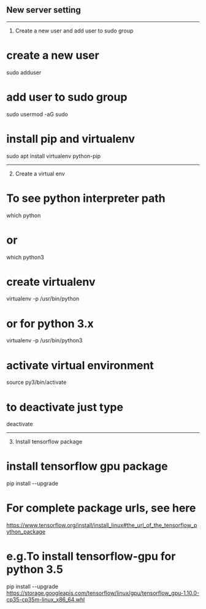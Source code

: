 ## New server setting
---------------------------------------------
1) Create a new user and add user to sudo group

# create a new user
sudo adduser <username>

# add user to sudo group
sudo usermod -aG sudo <username>

# install pip and virtualenv
sudo apt install virtualenv python-pip

---------------------------------------------
2) Create a virtual env

# To see python interpreter path
which python

# or
which python3

# create virtualenv
virtualenv -p /usr/bin/python <py3>

# or for python 3.x
virtualenv -p /usr/bin/python3 <py3>

# activate virtual environment
source py3/bin/activate

# to deactivate just type
deactivate

---------------------------------------------
3) Install tensorflow package

# install tensorflow gpu package
pip install --upgrade <remote-pkg-URL>

# For complete package urls, see here
https://www.tensorflow.org/install/install_linux#the_url_of_the_tensorflow_python_package

# e.g.To install tensorflow-gpu for python 3.5
pip install --upgrade https://storage.googleapis.com/tensorflow/linux/gpu/tensorflow_gpu-1.10.0-cp35-cp35m-linux_x86_64.whl
